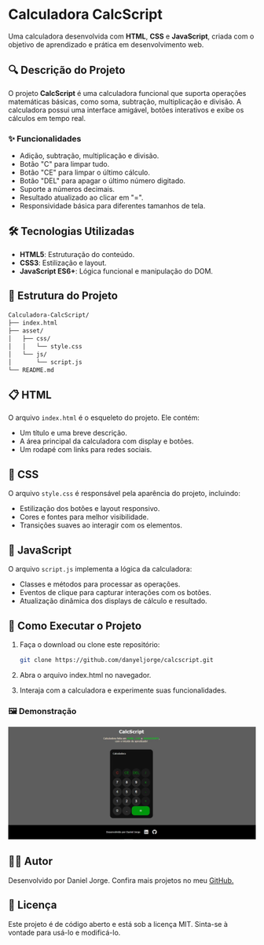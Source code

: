 # Calculadora CalcScript

Uma calculadora desenvolvida com **HTML**, **CSS** e **JavaScript**, criada com o objetivo de aprendizado e prática em desenvolvimento web.

## 🔍 Descrição do Projeto

O projeto **CalcScript** é uma calculadora funcional que suporta operações matemáticas básicas, como soma, subtração, multiplicação e divisão. A calculadora possui uma interface amigável, botões interativos e exibe os cálculos em tempo real.

### ✨ Funcionalidades

- Adição, subtração, multiplicação e divisão.
- Botão "C" para limpar tudo.
- Botão "CE" para limpar o último cálculo.
- Botão "DEL" para apagar o último número digitado.
- Suporte a números decimais.
- Resultado atualizado ao clicar em "=".
- Responsividade básica para diferentes tamanhos de tela.

## 🛠️ Tecnologias Utilizadas

- **HTML5**: Estruturação do conteúdo.
- **CSS3**: Estilização e layout.
- **JavaScript ES6+**: Lógica funcional e manipulação do DOM.

## 📂 Estrutura do Projeto

```plaintext
Calculadora-CalcScript/
├── index.html
├── asset/
│   ├── css/
│   │   └── style.css
│   └── js/
│       └── script.js
└── README.md
```

## 📋 HTML

O arquivo `index.html` é o esqueleto do projeto. Ele contém:

- Um título e uma breve descrição.
- A área principal da calculadora com display e botões.
- Um rodapé com links para redes sociais.

## 🎨 CSS

O arquivo `style.css` é responsável pela aparência do projeto, incluindo:

- Estilização dos botões e layout responsivo.
- Cores e fontes para melhor visibilidade.
- Transições suaves ao interagir com os elementos.

## 🔧 JavaScript

O arquivo `script.js` implementa a lógica da calculadora:

- Classes e métodos para processar as operações.
- Eventos de clique para capturar interações com os botões.
- Atualização dinâmica dos displays de cálculo e resultado.

## 🚀 Como Executar o Projeto

1. Faça o download ou clone este repositório:

   ```bash
   git clone https://github.com/danyeljorge/calcscript.git
   ```
2. Abra o arquivo index.html no navegador.

3. Interaja com a calculadora e experimente suas funcionalidades.

### 🖼️ Demonstração

![CalcScript](./asset/img/calcscript.jpeg)

## 🧑‍💻 Autor

Desenvolvido por Daniel Jorge.
Confira mais projetos no meu [GitHub.](https://github.com/danyeljorge)

## 📜 Licença

Este projeto é de código aberto e está sob a licença MIT. 
Sinta-se à vontade para usá-lo e modificá-lo.